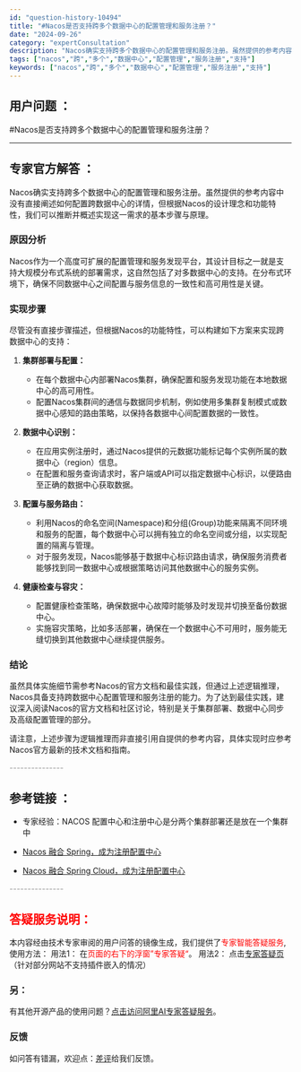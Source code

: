 ```yaml
---
id: "question-history-10494"
title: "#Nacos是否支持跨多个数据中心的配置管理和服务注册？"
date: "2024-09-26"
category: "expertConsultation"
description: "Nacos确实支持跨多个数据中心的配置管理和服务注册。虽然提供的参考内容中没有直接阐述如何配置跨数据中心的详情，但根据Nacos的设计理念和功能特性，我们可以推断并概述实现这一需求的基本步骤与原理。### 原因分析Nacos作为一个高度可扩展的配置管理和服务发现平台，其设计目标之一就是支持大规模分布"
tags: ["nacos","跨","多个","数据中心","配置管理","服务注册","支持"]
keywords: ["nacos","跨","多个","数据中心","配置管理","服务注册","支持"]
---
```


## 用户问题 ： 
 #Nacos是否支持跨多个数据中心的配置管理和服务注册？  

---------------
## 专家官方解答 ：

Nacos确实支持跨多个数据中心的配置管理和服务注册。虽然提供的参考内容中没有直接阐述如何配置跨数据中心的详情，但根据Nacos的设计理念和功能特性，我们可以推断并概述实现这一需求的基本步骤与原理。

### 原因分析
Nacos作为一个高度可扩展的配置管理和服务发现平台，其设计目标之一就是支持大规模分布式系统的部署需求，这自然包括了对多数据中心的支持。在分布式环境下，确保不同数据中心之间配置与服务信息的一致性和高可用性是关键。

### 实现步骤
尽管没有直接步骤描述，但根据Nacos的功能特性，可以构建如下方案来实现跨数据中心的支持：

1. **集群部署与配置：**
   - 在每个数据中心内部署Nacos集群，确保配置和服务发现功能在本地数据中心的高可用性。
   - 配置Nacos集群间的通信与数据同步机制，例如使用多集群复制模式或数据中心感知的路由策略，以保持各数据中心间配置数据的一致性。

2. **数据中心识别：**
   - 在应用实例注册时，通过Nacos提供的元数据功能标记每个实例所属的数据中心（region）信息。
   - 在配置和服务查询请求时，客户端或API可以指定数据中心标识，以便路由至正确的数据中心获取数据。

3. **配置与服务路由：**
   - 利用Nacos的命名空间(Namespace)和分组(Group)功能来隔离不同环境和服务的配置，每个数据中心可以拥有独立的命名空间或分组，以实现配置的隔离与管理。
   - 对于服务发现，Nacos能够基于数据中心标识路由请求，确保服务消费者能够找到同一数据中心或根据策略访问其他数据中心的服务实例。

4. **健康检查与容灾：**
   - 配置健康检查策略，确保数据中心故障时能够及时发现并切换至备份数据中心。
   - 实施容灾策略，比如多活部署，确保在一个数据中心不可用时，服务能无缝切换到其他数据中心继续提供服务。

### 结论
虽然具体实施细节需参考Nacos的官方文档和最佳实践，但通过上述逻辑推理，Nacos具备支持跨数据中心配置管理和服务注册的能力。为了达到最佳实践，建议深入阅读Nacos的官方文档和社区讨论，特别是关于集群部署、数据中心同步及高级配置管理的部分。

请注意，上述步骤为逻辑推理而非直接引用自提供的参考内容，具体实现时应参考Nacos官方最新的技术文档和指南。


<font color="#949494">---------------</font> 


## 参考链接 ：

* 专家经验：NACOS 配置中心和注册中心是分两个集群部署还是放在一个集群中 
 
 * [Nacos 融合 Spring，成为注册配置中心](https://nacos.io/docs/latest/ecology/use-nacos-with-spring)
 
 * [Nacos 融合 Spring Cloud，成为注册配置中心](https://nacos.io/docs/latest/ecology/use-nacos-with-spring-cloud)


 <font color="#949494">---------------</font> 
 


## <font color="#FF0000">答疑服务说明：</font> 

本内容经由技术专家审阅的用户问答的镜像生成，我们提供了<font color="#FF0000">专家智能答疑服务</font>,使用方法：
用法1： 在<font color="#FF0000">页面的右下的浮窗”专家答疑“</font>。
用法2： 点击[专家答疑页](https://answer.opensource.alibaba.com/docs/intro)（针对部分网站不支持插件嵌入的情况）
### 另：


有其他开源产品的使用问题？[点击访问阿里AI专家答疑服务](https://answer.opensource.alibaba.com/docs/intro)。
### 反馈
如问答有错漏，欢迎点：[差评](https://ai.nacos.io/user/feedbackByEnhancerGradePOJOID?enhancerGradePOJOId=13691)给我们反馈。
